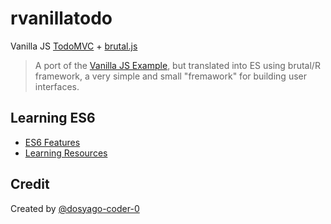 # rvanillatodo

Vanilla JS [TodoMVC](http://todomvc.com) + [brutal.js](https://github.com/dosyago-coder-0/brutal.js)

> A port of the [Vanilla JS Example](http://todomvc.com/examples/vanillajs/), but translated into ES using brutal/R framework, a very simple and small "fremawork" for building user interfaces.

## Learning ES6

- [ES6 Features](https://github.com/lukehoban/es6features)
- [Learning Resources](https://github.com/ericdouglas/ES6-Learning)


## Credit

Created by [@dosyago-coder-0](https://github.com/dosyago-coder-0)

